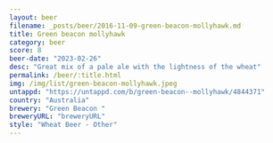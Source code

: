 ```yaml
---
layout: beer
filename: _posts/beer/2016-11-09-green-beacon-mollyhawk.md
title: Green beacon mollyhawk
category: beer
score: 8
beer-date: "2023-02-26"
desc: "Great mix of a pale ale with the lightness of the wheat"
permalink: /beer/:title.html
img: /img/list/green-beacon-mollyhawk.jpeg
untappd: "https://untappd.com/b/green-beacon--mollyhawk/4844371"
country: "Australia"
brewery: "Green Beacon "
breweryURL: "breweryURL"
style: "Wheat Beer - Other"
---
```


